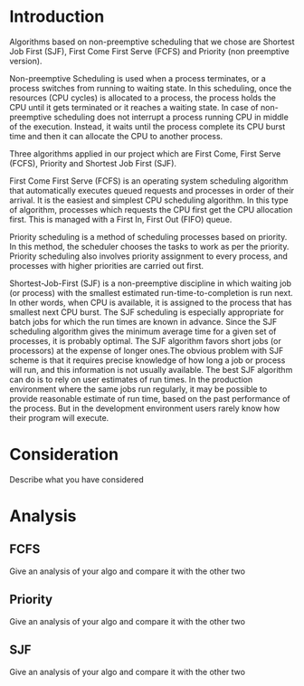 # Introduction

   Algorithms based on non-preemptive scheduling that we chose are Shortest Job First (SJF), First Come First Serve (FCFS) and Priority (non preemptive version).

   Non-preemptive Scheduling is used when a process terminates, or a process switches from running to waiting state. In this scheduling, once the resources (CPU cycles) is allocated to a process, the process holds the CPU until it gets terminated or it reaches a waiting state. In case of non-preemptive scheduling does not interrupt a process running CPU in middle of the execution. Instead, it waits until the process complete its CPU burst time and then it can allocate the CPU to another process.
   
   Three algorithms applied in our project which are First Come, First Serve (FCFS), Priority and Shortest Job First (SJF).

   First Come First Serve (FCFS) is an operating system scheduling algorithm that automatically executes queued requests and processes in order of their arrival. It is the easiest and simplest CPU scheduling algorithm. In this type of algorithm, processes which requests the CPU first get the CPU allocation first. This is managed with a First In, First Out (FIFO) queue.

   Priority scheduling is a method of scheduling processes based on priority. In this method, the scheduler chooses the tasks to work as per the priority. Priority scheduling also involves priority assignment to every process, and processes with higher priorities are carried out first.

   Shortest-Job-First (SJF) is a non-preemptive discipline in which waiting job (or process) with the smallest estimated run-time-to-completion is run next. In other words, when CPU is available, it is assigned to the process that has smallest next CPU burst. The SJF scheduling is especially appropriate for batch jobs for which the run times are known in advance. Since the SJF scheduling algorithm gives the minimum average time for a given set of processes, it is probably optimal. The SJF algorithm favors short jobs (or processors) at the expense of longer ones.The obvious problem with SJF scheme is that it requires precise knowledge of how long a job or process will run, and this information is not usually available. The best SJF algorithm can do is to rely on user estimates of run times. In the production environment where the same jobs run regularly, it may be possible to provide reasonable estimate of run time, based on the past performance of the process. But in the development environment users rarely know how their program will execute.

# Consideration

Describe what you have considered

# Analysis

## FCFS

Give an analysis of your algo and compare it with the other two

## Priority

Give an analysis of your algo and compare it with the other two

## SJF

Give an analysis of your algo and compare it with the other two

